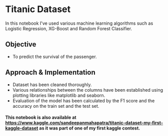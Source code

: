 # Titanic Dataset
In this notebook I've used various machine learning algorithms such as Logistic Regression, XG-Boost and Random Forest Classifier.

## Objective

- To predict the survival of the passenger.

## Approach & Implementation

- Dataset has been cleaned thoroughly.
- Various relationships between the columns have been established using plotting libraries like matplotlib and seaborn.
- Evaluation of the model has been calculated by the F1 score and the accuracy on the train set and the test set.


#### This notebook is also available at https://www.kaggle.com/sandeepanmahapatra/titanic-dataset-my-first-kaggle-dataset as it was part of one of my first kaggle contest.
